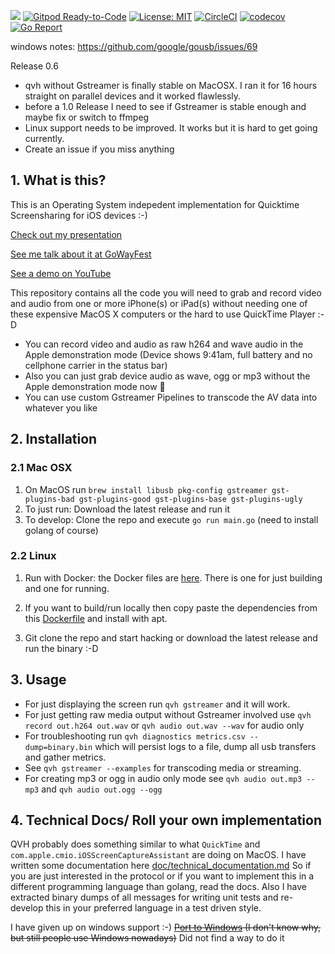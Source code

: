 [![](https://dcbadge.vercel.app/api/server/Zr8J3bCdkv)](https://discord.gg/Zr8J3bCdkv)
[![Gitpod Ready-to-Code](https://img.shields.io/badge/Gitpod-Ready--to--Code-blue?logo=gitpod)](https://gitpod.io/#https://github.com/danielpaulus/quicktime_video_hack)
[![License: MIT](https://img.shields.io/badge/License-MIT-yellow.svg)](https://opensource.org/licenses/MIT)
[![CircleCI](https://circleci.com/gh/danielpaulus/quicktime_video_hack.svg?style=svg)](https://circleci.com/gh/danielpaulus/quicktime_video_hack)
[![codecov](https://codecov.io/gh/danielpaulus/quicktime_video_hack/branch/master/graph/badge.svg)](https://codecov.io/gh/danielpaulus/quicktime_video_hack)
[![Go Report](https://goreportcard.com/badge/github.com/danielpaulus/quicktime_video_hack)](https://goreportcard.com/report/github.com/danielpaulus/quicktime_video_hack)


windows notes:
https://github.com/google/gousb/issues/69


Release 0.6

- qvh without Gstreamer is finally stable on MacOSX. I ran it for 16 hours straight on parallel devices and it worked flawlessly.
- before a 1.0 Release I need to see if Gstreamer is stable enough and maybe fix or switch to ffmpeg
- Linux support needs to be improved. It works but it is hard to get going currently.
- Create an issue if you miss anything

## 1. What is this?

This is an Operating System indepedent implementation for Quicktime Screensharing for iOS devices :-)

[Check out my presentation](https://danielpaulus.github.io/quicktime_video_hack_presentation)

[See me talk about it at GoWayFest](https://www.youtube.com/watch?v=jghi4nCBRwc)

[See a demo on YouTube](https://youtu.be/8v5f_ybSjHk)

This repository contains all the code you will need to grab and record video and audio from one or more iPhone(s) or iPad(s)
without needing one of these expensive MacOS X computers or the hard to use QuickTime Player :-D

- You can record video and audio as raw h264 and wave audio in the Apple demonstration mode (Device shows 9:41am, full battery and no cellphone carrier in the status bar)
- Also you can just grab device audio as wave, ogg or mp3 without the Apple demonstration mode now 🎉
- You can use custom Gstreamer Pipelines to transcode the AV data into whatever you like

## 2. Installation

### 2.1 Mac OSX

1. On MacOS run `brew install libusb pkg-config gstreamer gst-plugins-bad gst-plugins-good gst-plugins-base gst-plugins-ugly`
2. To just run: Download the latest release and run it
3. To develop: Clone the repo and execute `go run main.go` (need to install golang of course)

### 2.2 Linux

1. Run with Docker: the Docker files are [here](https://github.com/danielpaulus/quicktime_video_hack/tree/master/docker). There is one for just building and one for running.

2. If you want to build/run locally then copy paste the dependencies from this [Dockerfile](https://github.com/danielpaulus/quicktime_video_hack/blob/master/docker/Dockerfile.debian) and install with apt.
3. Git clone the repo and start hacking or download the latest release and run the binary :-D

## 3. Usage

- For just displaying the screen run `qvh gstreamer` and it will work.
- For just getting raw media output without Gstreamer involved use `qvh record out.h264 out.wav` or `qvh audio out.wav --wav` for audio only
- For troubleshooting run `qvh diagnostics metrics.csv --dump=binary.bin` which will persist logs to a file, dump all usb transfers and gather metrics.
- See `qvh gstreamer --examples` for transcoding media or streaming.
- For creating mp3 or ogg in audio only mode see `qvh audio out.mp3 --mp3` and `qvh audio out.ogg --ogg`

## 4. Technical Docs/ Roll your own implementation

QVH probably does something similar to what `QuickTime` and `com.apple.cmio.iOSScreenCaptureAssistant` are doing on MacOS.
I have written some documentation here [doc/technical_documentation.md](https://github.com/danielpaulus/quicktime_video_hack/blob/master/doc/technical_documentation.md)
So if you are just interested in the protocol or if you want to implement this in a different programming language than golang, read the docs.
Also I have extracted binary dumps of all messages for writing unit tests and re-develop this in your preferred language in a test driven style.

I have given up on windows support :-)
~~[Port to Windows](https://github.com/danielpaulus/quicktime_video_hack/tree/windows/windows) (I don't know why, but still people use Windows nowadays)~~ Did not find a way to do it
